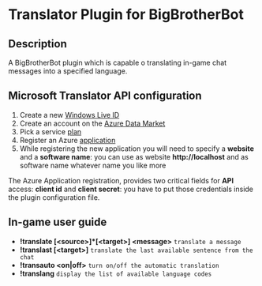 Translator Plugin for BigBrotherBot
===================================

Description
-----------

A BigBrotherBot plugin which is capable o translating in-game chat messages into a specified language.


Microsoft Translator API configuration
--------------------------------------

1. Create a new [Windows Live ID](https://signup.live.com)
2. Create an account on the [Azure Data Market](https://datamarket.azure.com/developer/applications/)
3. Pick a service [plan](https://datamarket.azure.com/dataset/1899a118-d202-492c-aa16-ba21c33c06cb)
4. Register an Azure [application](https://datamarket.azure.com/developer/applications)
5. While registering the new application you will need to specify a **website** and a **software name**: you can use
as website **http://localhost** and as software name whatever name you like more

The Azure Application registration, provides two critical fields for **API** access: **client id** and **client secret**:
you have to put those credentials inside the plugin configuration file.

In-game user guide
------------------

* **!translate [&lt;source&gt;]*[&lt;target&gt;] &lt;message&gt;** `translate a message`
* **!translast [&lt;target&gt;]** `translate the last available sentence from the chat`
* **!transauto &lt;on|off&gt;** `turn on/off the automatic translation`
* **!translang** `display the list of available language codes`